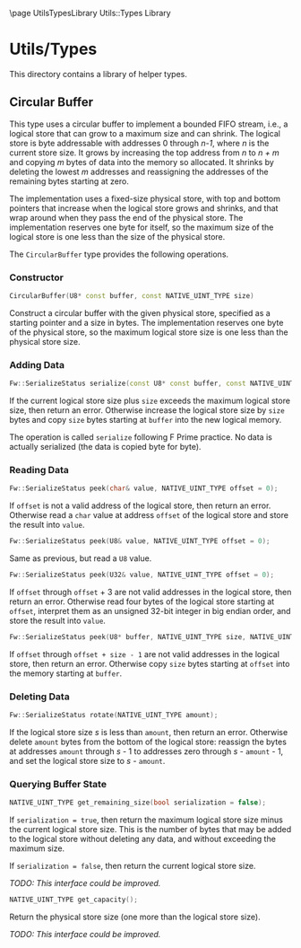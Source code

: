 \page UtilsTypesLibrary Utils::Types Library
# Utils/Types

This directory contains a library of helper types.

## Circular Buffer

This type uses a circular buffer to implement a bounded FIFO stream,
i.e., a logical store that can grow to a maximum
size and can shrink.
The logical store is byte addressable with addresses
0 through _n-1_, where _n_ is the current store size.
It grows by increasing the top address from _n_
to _n + m_ and copying _m_ bytes of data into the
memory so allocated.
It shrinks by deleting the lowest _m_ addresses
and reassigning the addresses of the remaining bytes
starting at zero.

The implementation uses a fixed-size physical store,
with top and bottom pointers that increase when the
logical store grows and shrinks, and that wrap around when they
pass the end of the physical store.
The implementation reserves one byte for itself, so
the maximum size of the logical store is one less than the size of the physical
store.

The `CircularBuffer` type provides the following operations.

### Constructor

```c++
CircularBuffer(U8* const buffer, const NATIVE_UINT_TYPE size)
```

Construct a circular buffer with the given physical store,
specified as a starting pointer and a size in bytes.
The implementation reserves one byte of the physical store,
so the maximum logical store size is one less than the
physical store size.

### Adding Data

```c++
Fw::SerializeStatus serialize(const U8* const buffer, const NATIVE_UINT_TYPE size);
```

If the current logical store size plus `size` exceeds
the maximum logical store size, then return an error.
Otherwise increase the logical store size by
`size` bytes and copy `size` bytes starting at `buffer`
into the new logical memory.

The operation is called `serialize` following F Prime practice.
No data is actually serialized (the data is copied byte for byte).

### Reading Data

```c++
Fw::SerializeStatus peek(char& value, NATIVE_UINT_TYPE offset = 0);
```

If `offset` is not a valid address of the logical store,
then return an error.
Otherwise read a `char` value at address `offset` of the logical store
and store the result into `value`.

```c++
Fw::SerializeStatus peek(U8& value, NATIVE_UINT_TYPE offset = 0);
```

Same as previous, but read a `U8` value.

```c++
Fw::SerializeStatus peek(U32& value, NATIVE_UINT_TYPE offset = 0);
```

If `offset` through `offset` + 3 are not valid addresses
in the logical store, then return an error.
Otherwise read four bytes of the logical store starting at `offset`,
interpret them as an unsigned 32-bit integer in big endian order,
and store the result into `value`.

```c++
Fw::SerializeStatus peek(U8* buffer, NATIVE_UINT_TYPE size, NATIVE_UINT_TYPE offset = 0);
```

If `offset` through `offset + size - 1` are not valid
addresses in the logical store, then return an error.
Otherwise copy `size` bytes starting at `offset` into
the memory starting at `buffer`.

### Deleting Data

```c++
Fw::SerializeStatus rotate(NATIVE_UINT_TYPE amount);
```

If the logical store size _s_ is less than `amount`, then
return an error.
Otherwise delete `amount` bytes from the bottom of the
logical store: reassign the bytes at addresses `amount`
through _s_ - 1 to addresses zero through _s_ - `amount` - 1,
and set the logical store size to _s_ - `amount`.

### Querying Buffer State

```c++
NATIVE_UINT_TYPE get_remaining_size(bool serialization = false);
```

If `serialization = true`, then return the maximum logical
store size minus the current logical store size.
This is the number of bytes that may be added to the logical
store without deleting any data, and without exceeding
the maximum size.

If `serialization = false`, then return the current logical
store size.

_TODO: This interface could be improved._

```c++
NATIVE_UINT_TYPE get_capacity();
```

Return the physical store size (one more than the logical store size).

_TODO: This interface could be improved._
